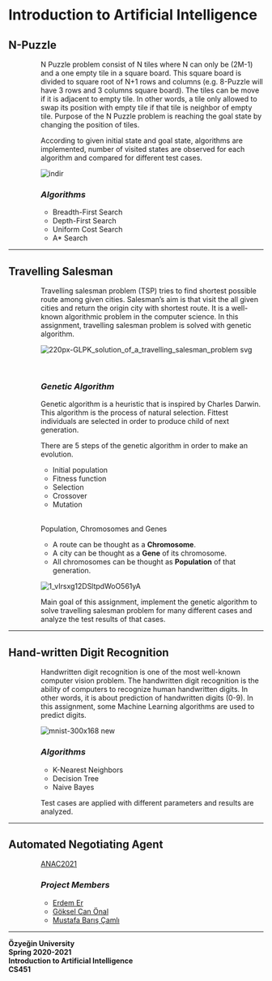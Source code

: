 # Introduction to Artificial Intelligence 

## N-Puzzle 

<ul style="margin-left: 40px; list-style-type: none;">

N Puzzle problem consist of N tiles where N can only be (2M-1) and a one empty tile in a square board. This square board is divided to square root of N+1 rows and columns (e.g. 8-Puzzle will have 3 rows and 3 columns square board). The tiles can be move if it is adjacent to empty tile. In other words, a tile only allowed to swap its position with empty tile if that tile is neighbor of empty tile. Purpose of the N Puzzle problem is reaching the goal state by changing the position of tiles. 

According to given initial state and goal state, algorithms are implemented, number of visited states are observed for each algorithm and compared for different test cases.

![indir](https://user-images.githubusercontent.com/73059230/128633509-9a14dcbd-e100-4406-9dff-dba6a0b16996.png)

### <i>Algorithms</i>

  - Breadth-First Search
  - Depth-First Search
  - Uniform Cost Search
  - A* Search
  
</ul>

<hr>

## Travelling Salesman 

<ul style="margin-left: 40px; list-style-type: none;">

Travelling salesman problem (TSP) tries to find shortest possible route among given cities. Salesman’s aim is that visit the all given cities and return the origin city with shortest route. It is a well-known algorithmic problem in the computer science. In this assignment, travelling salesman problem is solved with genetic algorithm.

![220px-GLPK_solution_of_a_travelling_salesman_problem svg](https://user-images.githubusercontent.com/73059230/128634424-a37200eb-dd5b-4cf5-8d54-18b2f0d0c6a5.png)

<br>

### <i>Genetic Algorithm</i>

Genetic algorithm is a heuristic that is inspired by Charles Darwin. This algorithm is the process of natural selection. Fittest individuals are selected in order to produce child of next generation. 

There are 5 steps of the genetic algorithm in order to make an evolution.
  - Initial population
  - Fitness function
  - Selection
  - Crossover
  - Mutation

<br>

Population, Chromosomes and Genes 
  - A route can be thought as a <b>Chromosome</b>.
  - A city can be thought as a <b>Gene</b> of its chromosome.
  - All chromosomes can be thought as <b>Population</b> of that generation.

![1_vIrsxg12DSltpdWoO561yA](https://user-images.githubusercontent.com/73059230/128634592-0e2880f4-d641-4b92-9240-2d321b68a181.png)


Main goal of this assignment, implement the genetic algorithm to solve travelling salesman problem for many different cases and analyze the test results of that cases. 

</ul>

<hr>

## Hand-written Digit Recognition

<ul style="margin-left: 40px; list-style-type: none;">
  
Handwritten digit recognition is one of the most well-known computer vision problem. The handwritten digit recognition is the ability of computers to recognize human handwritten digits. In other words, it is about prediction of handwritten digits (0-9). In this assignment, some Machine Learning algorithms are used to predict digits.

![mnist-300x168 new](https://user-images.githubusercontent.com/73059230/128635114-9fb2c1b9-7da6-44ff-8ffc-c9e23c4f9ab8.png)

### <i>Algorithms</i>
  - K-Nearest Neighbors
  - Decision Tree
  - Naive Bayes

Test cases are applied with different parameters and results are analyzed.
  
</ul>

<hr>


## Automated Negotiating Agent

<ul style="margin-left: 40px; list-style-type: none;">

<a href ="http://web.tuat.ac.jp/~katfuji/ANAC2021/index.html" > ANAC2021 </a>

### <i>Project Members</i>

  - <a href="https://github.com/erdemer-code">Erdem Er</a>
  - <a href="https://github.com/GokselOnal">Göksel Can Önal</a>
  - <a href="https://github.com/bariscamli">Mustafa Barış Çamlı</a>
  
</ul>

<hr>

<b> 
  Özyeğin University<br> 
  Spring 2020-2021<br>
  Introduction to Artificial Intelligence<br>
  CS451<br>
</b>
